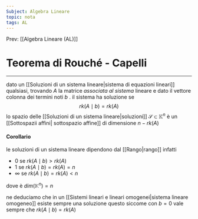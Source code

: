 ```yaml
---
Subject: Algebra Lineare
topic: nota
tags: AL
---
```


Prev: [[Algebra Lineare (AL)]]

# Teorema di Rouché - Capelli
---
dato un [[Soluzioni di un sistema lineare|sistema di equazioni lineari]]  qualsiasi, trovando $A$ la matrice _associata al sistema_ lineare e dato il vettore colonna dei termini noti $b$ . il sistema ha soluzione se$$
rk(A\mid b) = rk(A)
$$
lo spazio delle [[Soluzioni di un sistema lineare|soluzioni]] $\mathcal{S} \subset \mathbb{K}^n$ è un [[Sottospazii affini| sottospazio affine]] di dimensione $n − rk(A)$

#### Corollario
le soluzioni di un sistema lineare dipendono dal [[Rango|rango]] infatti
- $0$ se $rk(A\mid b) > rk(A)$ 
- $1$ se $rk(A\mid b) = rk(A) = n$
- $\infty$ se $rk(A\mid b) = rk(A) < n$

dove è $dim(\mathbb{K}^n) =n$

ne deduciamo che in un [[Sistemi lineari e lineari omogenei|sistema lineare omogeneo]] esiste sempre una soluzione questo  siccome con $b=0$ vale sempre che $rk(A\mid b) = rk(A)$







